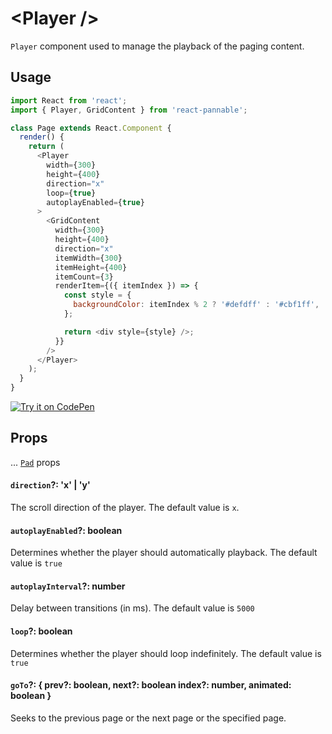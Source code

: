 # \<Player />

`Player` component used to manage the playback of the paging content.

## Usage

```js
import React from 'react';
import { Player, GridContent } from 'react-pannable';

class Page extends React.Component {
  render() {
    return (
      <Player
        width={300}
        height={400}
        direction="x"
        loop={true}
        autoplayEnabled={true}
      >
        <GridContent
          width={300}
          height={400}
          direction="x"
          itemWidth={300}
          itemHeight={400}
          itemCount={3}
          renderItem={({ itemIndex }) => {
            const style = {
              backgroundColor: itemIndex % 2 ? '#defdff' : '#cbf1ff',
            };

            return <div style={style} />;
          }}
        />
      </Player>
    );
  }
}
```

[![Try it on CodePen](https://img.shields.io/badge/CodePen-Run-blue.svg?logo=CodePen)](https://codepen.io/cztflove/pen/qwvNLp)

## Props

... [`Pad`](pad.md) props

#### `direction`?: 'x' | 'y'

The scroll direction of the player. The default value is `x`.

#### `autoplayEnabled`?: boolean

Determines whether the player should automatically playback. The default value is `true`

#### `autoplayInterval`?: number

Delay between transitions (in ms). The default value is `5000`

#### `loop`?: boolean

Determines whether the player should loop indefinitely. The default value is `true`

#### `goTo`?: { prev?: boolean, next?: boolean index?: number, animated: boolean }

Seeks to the previous page or the next page or the specified page.
